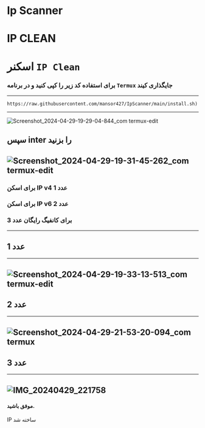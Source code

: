 # Ip Scanner
# IP CLEAN

# اسکنر `IP Clean`
### برای استفاده کد زیر را کپی کنید و در برنامه `Termux` جایگذاری کیند
---

```
https://raw.githubusercontent.com/mansor427/IpScanner/main/install.sh)
```

---
![Screenshot_2024-04-29-19-29-04-844_com termux-edit](https://github.com/mansor427/IpScanner/assets/104245967/70e1785d-3c5a-4ad8-9022-e7c26feef5a3)

## سپس inter را بزنید

![Screenshot_2024-04-29-19-31-45-262_com termux-edit](https://github.com/mansor427/IpScanner/assets/104245967/080fb234-0cd3-4282-b573-20e908aa0eaa)
---
### برای اسکن IP v4 عدد 1
### برای اسکن IP v6 عدد 2
### برای کانفیگ رایگان عدد 3
---
## عدد 1
---
![Screenshot_2024-04-29-19-33-13-513_com termux-edit](https://github.com/mansor427/IpScanner/assets/104245967/59d4debf-923a-40f7-8b70-5268b3e1d074)
---
## عدد 2

---
![Screenshot_2024-04-29-21-53-20-094_com termux](https://github.com/mansor427/IpScanner/assets/104245967/0aec69ab-0e1d-4181-9d29-6bd733b71c77)
---
## عدد 3
---
![IMG_20240429_221758](https://github.com/mansor427/IpScanner/assets/104245967/346f9383-4735-4bd8-858f-97a58e4156fe)
---
#### موفق باشید.







IP ساخته شد

